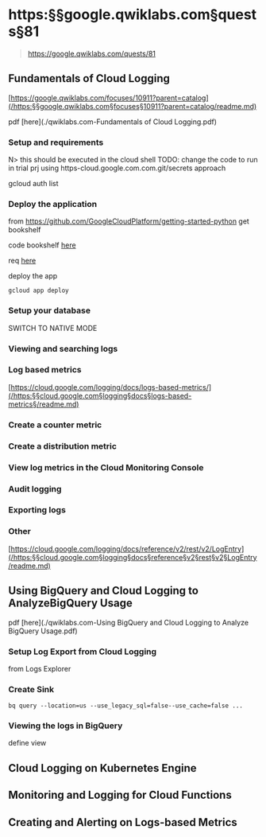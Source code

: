 # https:§§google.qwiklabs.com§quests§81

> https://google.qwiklabs.com/quests/81

## Fundamentals of Cloud Logging

[https://google.qwiklabs.com/focuses/10911?parent=catalog](/https:§§google.qwiklabs.com§focuses§10911?parent=catalog/readme.md)

pdf [here](./qwiklabs.com-Fundamentals of Cloud Logging.pdf)

### Setup and requirements

N> this should be executed in the cloud shell
TODO: change the code to run in trial prj using  https-cloud.google.com.com.git/secrets approach

gcloud auth list

### Deploy the application

from https://github.com/GoogleCloudPlatform/getting-started-python get bookshelf

code bookshelf [here](./code/bookshelf)

req [here](./code/bookshelf/requirements.txt)

deploy the app

```
gcloud app deploy
```
### Setup your database

SWITCH TO NATIVE MODE

### Viewing and searching logs

### Log based metrics

[https://cloud.google.com/logging/docs/logs-based-metrics/](/https:§§cloud.google.com§logging§docs§logs-based-metrics§/readme.md)

### Create a counter metric

### Create a distribution metric

### View log metrics in the Cloud Monitoring Console

### Audit logging

### Exporting logs

### Other

[https://cloud.google.com/logging/docs/reference/v2/rest/v2/LogEntry](/https:§§cloud.google.com§logging§docs§reference§v2§rest§v2§LogEntry/readme.md)

## Using BigQuery and Cloud Logging to AnalyzeBigQuery Usage

pdf [here](./qwiklabs.com-Using BigQuery and Cloud Logging to Analyze BigQuery Usage.pdf)

### Setup Log Export from Cloud Logging

from Logs Explorer

### Create Sink

```
bq query --location=us --use_legacy_sql=false--use_cache=false ...
```
### Viewing the logs in BigQuery

define view 

## Cloud Logging on Kubernetes Engine

## Monitoring and Logging for Cloud Functions

## Creating and Alerting on Logs-based Metrics
